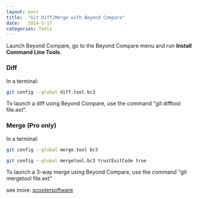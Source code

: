 ```yaml
---
layout: post
title:  "Git Diff/Merge with Beyond Compare"
date:   2014-5-17
categories: Tools
---
```


Launch Beyond Compare, go to the Beyond Compare menu and run **Install Command Line Tools**.

### Diff

In a terminal:

```bash
git config --global diff.tool bc3
```

To launch a diff using Beyond Compare, use the command "git difftool file.ext".

### Merge (Pro only)

In a terminal:

```bash
git config --global merge.tool bc3
```

```bash
git config --global mergetool.bc3 trustExitCode true
```

To launch a 3-way merge using Beyond Compare, use the command "git mergetool file.ext"

see more: <a href="http://www.scootersoftware.com/support.php?zz=kb_vcs_osx" target="_blank">scootersoftware</a>
